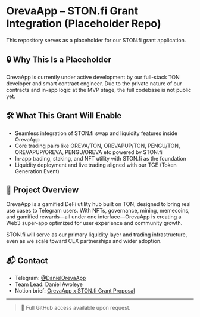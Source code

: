 # OrevaApp – STON.fi Grant Integration (Placeholder Repo)

This repository serves as a placeholder for our STON.fi grant application.

## 🔒 Why This Is a Placeholder

OrevaApp is currently under active development by our full-stack TON developer and smart contract engineer. Due to the private nature of our contracts and in-app logic at the MVP stage, the full codebase is not public yet.

## 🛠️ What This Grant Will Enable

- Seamless integration of STON.fi swap and liquidity features inside OrevaApp  
- Core trading pairs like OREVA/TON, OREVAPUP/TON, PENGU/TON, OREVAPUP/OREVA, PENGU/OREVA etc powered by STON.fi  
- In-app trading, staking, and NFT utility with STON.fi as the foundation  
- Liquidity deployment and live trading aligned with our TGE (Token Generation Event)

## 🧩 Project Overview

OrevaApp is a gamified DeFi utility hub built on TON, designed to bring real use cases to Telegram users. With NFTs, governance, mining, memecoins, and gamified rewards—all under one interface—OrevaApp is creating a Web3 super-app optimized for user experience and community growth.

STON.fi will serve as our primary liquidity layer and trading infrastructure, even as we scale toward CEX partnerships and wider adoption.

## 📬 Contact

- Telegram: [@DanielOrevaApp](https://t.me/DanielOrevaApp)  
- Team Lead: Daniel Awoleye  
- Notion brief: [OrevaApp x STON.fi Grant Proposal](https://www.notion.so/OrevaApp-x-STON-fi-Grant-Proposal-Brief-21784413250a805fa498ee4b0eff5cf0?source=copy_link)

---

> 🔐 Full GitHub access available upon request.
